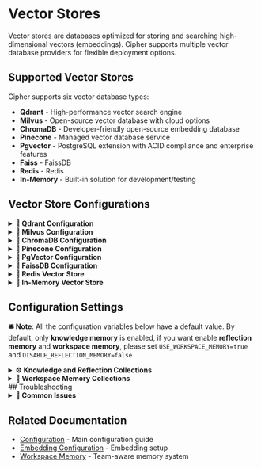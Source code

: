 # Vector Stores

Vector stores are databases optimized for storing and searching high-dimensional vectors (embeddings). Cipher supports multiple vector database providers for flexible deployment options.

## Supported Vector Stores

Cipher supports six vector database types:
- **Qdrant** - High-performance vector search engine
- **Milvus** - Open-source vector database with cloud options
- **ChromaDB** - Developer-friendly open-source embedding database
- **Pinecone** - Managed vector database service
- **Pgvector** - PostgreSQL extension with ACID compliance and enterprise features
- **Faiss** - FaissDB
- **Redis** - Redis 
- **In-Memory** - Built-in solution for development/testing

## Vector Store Configurations

<details>
<summary><strong>🔧 Qdrant Configuration</strong></summary>

[Qdrant](https://qdrant.tech/) is a high-performance vector search engine with excellent performance and features.

### ☁️ Qdrant Cloud (Managed)

The easiest way to get started with Qdrant:

```env
VECTOR_STORE_TYPE=qdrant
VECTOR_STORE_URL=https://your-cluster.qdrant.io
VECTOR_STORE_API_KEY=your-qdrant-api-key
```

**Setup Steps:**
1. Create account at [Qdrant Cloud](https://cloud.qdrant.io/)
2. Create a new cluster
3. Copy your cluster URL and API key
4. Add to your `.env` file or your `json` mcp config

### 🐳 Qdrant Local (Docker)

Run Qdrant locally using Docker:

```bash
# Basic setup (data lost on removing the container)
docker run -d --name qdrant-basic -p 6333:6333 qdrant/qdrant

# With persistent storage
docker run -d --name qdrant-storage -v ./qdrant-data:/qdrant/storage -p 6333:6333 qdrant/qdrant
```

```bash
# .env configuration
VECTOR_STORE_TYPE=qdrant
VECTOR_STORE_HOST=localhost
VECTOR_STORE_PORT=6333
VECTOR_STORE_URL=http://localhost:6333
```

### 🐳 Qdrant Docker Compose

Add to your `docker-compose.yml`:

```yaml
services:
  qdrant:
    image: qdrant/qdrant:latest
    ports:
      - "6333:6333"
    volumes:
      - qdrant_data:/qdrant/storage
    environment:
      - QDRANT__SERVICE__HTTP_PORT=6333

volumes:
  qdrant_data:
```

</details>

<details>
<summary><strong>🔧 Milvus Configuration</strong></summary>

[Milvus](https://milvus.io/) is an open-source vector database with excellent scalability.

### ☁️ Zilliz Cloud (Managed Milvus)

[Zilliz Cloud](https://zilliz.com/) provides managed Milvus hosting:

```bash
# .env configuration
VECTOR_STORE_TYPE=milvus
VECTOR_STORE_URL=your-milvus-cluster-endpoint
VECTOR_STORE_USERNAME=your-zilliz-username
VECTOR_STORE_PASSWORD=your-zilliz-password
```

**Setup Steps:**
1. Create account at [Zilliz Cloud](https://cloud.zilliz.com/)
2. Create a new cluster
3. Get your cluster endpoint and credentials
4. Add to your `.env` file or your `json` mcp config

### 🐳 Milvus Local (Docker)

Run Milvus locally using the official installation script:

```bash
# Download the official installation script
curl -sfL https://raw.githubusercontent.com/milvus-io/milvus/master/scripts/standalone_embed.sh -o standalone_embed.sh

# Start the Docker container
bash standalone_embed.sh start
```

```bash
# .env configuration
VECTOR_STORE_TYPE=milvus
VECTOR_STORE_HOST=localhost
VECTOR_STORE_PORT=19530
```

**Services Started:**
- **Milvus server**: Port 19530
- **Embedded etcd**: Port 2379  
- **Web UI**: http://127.0.0.1:9091/webui/
- **Data volume**: `volumes/milvus`

**Service Management:**
```bash
# Restart Milvus
bash standalone_embed.sh restart

# Stop Milvus
bash standalone_embed.sh stop

# Upgrade Milvus
bash standalone_embed.sh upgrade

# Delete Milvus (removes all data)
bash standalone_embed.sh delete
```

</details>

<details>
<summary><strong>🔧 ChromaDB Configuration</strong></summary>

[ChromaDB](https://www.trychroma.com/) is a developer-friendly open-source embedding database designed for AI applications.

### ☁️ ChromaDB Cloud (Managed)

ChromaDB offers managed cloud hosting for production deployments:

```bash
# .env configuration
VECTOR_STORE_TYPE=chroma
VECTOR_STORE_URL=https://your-chroma-instance.chroma.dev
VECTOR_STORE_API_KEY=your-chroma-api-key
```

**Setup Steps:**
1. Create account at [ChromaDB Cloud](https://www.trychroma.com/)
2. Create a new database instance
3. Copy your instance URL and API key
4. Add to your `.env` file or your `json` mcp config

### 🐳 ChromaDB Local (Docker)

Run ChromaDB locally using Docker:

```bash
# Basic setup (data lost on removing the container)
docker run -d --name chroma-basic -p 8000:8000 chromadb/chroma

# With persistent storage
docker run -d --name chroma-storage -v ./chroma-data:/data -p 8000:8000 chromadb/chroma
```

```bash
# .env configuration
VECTOR_STORE_TYPE=chroma
VECTOR_STORE_HOST=localhost
VECTOR_STORE_PORT=8000
VECTOR_STORE_URL=http://localhost:8000
```

**Important:** For production deployments, review the [ChromaDB deployment guide](https://docs.trychroma.com/deployment) and [security considerations](https://docs.trychroma.com/deployment#security).

### 🐳 ChromaDB Docker Compose

Add to your `docker-compose.yml`:

```yaml
services:
  chromadb:
    image: chromadb/chroma:latest
    ports:
      - "8000:8000"
    volumes:
      - chroma_data:/chroma/chroma
    environment:
      - IS_PERSISTENT=TRUE
      - PERSIST_DIRECTORY=/chroma/chroma
      - ANONYMIZED_TELEMETRY=FALSE

volumes:
  chroma_data:
```

### ⚙️ ChromaDB Configuration

```bash
# Basic setup
VECTOR_STORE_TYPE=chroma
VECTOR_STORE_URL=http://localhost:8000

# With SSL/TLS
VECTOR_STORE_TYPE=chroma
VECTOR_STORE_HOST=localhost
VECTOR_STORE_PORT=8000
VECTOR_STORE_SSL=true
```

**Distance Metrics:** Cipher automatically converts user-friendly terms:
- `euclidean` → `l2`
- `dot` → `ip` 
- `cosine` → `cosine`

**Compatibility:** Use ChromaDB 1.10.5 for best results. Array fields in metadata are automatically converted to strings.

</details>
<details>
<summary><strong>🔧 Pinecone Configuration</strong></summary>

[Pinecone](https://www.pinecone.io/) is a fully managed vector database service optimized for machine learning applications with excellent performance and scalability.

### ☁️ Pinecone Cloud (Managed)

Pinecone is a cloud-native service that provides serverless vector search:

```bash
# Basic configuration
VECTOR_STORE_TYPE=pinecone
VECTOR_STORE_API_KEY=your-pinecone-api-key
VECTOR_STORE_COLLECTION=your-index-name # Collection names are used as indexes in Pinecone
```

**Setup Steps:**
1. Create account at [Pinecone](https://app.pinecone.io/)
2. Generate an API key from your project settings
3. Choose your preferred region (us-east-1, us-west-2, etc.)
4. Add configuration to your `.env` file or your `json` mcp config

### ⚙️ Pinecone Configuration
Pinecone automatically creates indexes with these settings:

```bash
VECTOR_STORE_TYPE=pinecone
VECTOR_STORE_API_KEY=your-pinecone-api-key

PINECONE_NAMESPACE=production   
PINECONE_PROVIDER=aws
PINECONE_REGION=us-east-1
```

**Index Specifications:**
- **Serverless deployment** with automatic scaling
- **Cloud provider**: AWS (default)
- **Region**: us-east-1 (default, configurable)
- **Automatic index creation** if not exists
</details>

<details>
<summary><strong>🔧 PgVector Configuration</strong></summary>

[PgVector](https://github.com/pgvector/pgvector) is a PostgreSQL extension for vector similarity search, combining the reliability of PostgreSQL with vector search capabilities.

### ☁️ Managed PostgreSQL Services

#### ⚙️ PgVector Configuration
Build a PgVector Docker container in local 
```bash
docker run --name pgvector \
  -e POSTGRES_PASSWORD=password \
  -e POSTGRES_USER=user \
  -e POSTGRES_DB=cipherDB \
  -p 5432:5432 \
  pgvector/pgvector:pg16
```
Build a PostgreSQL docker with pgvector from local 
```bash
# Connection URL format
VECTOR_STORE_TYPE=pgvector
VECTOR_STORE_URL=postgresql://user:password@localhost:5432/cipherDB
```

Most cloud PostgreSQL services support pgvector extension:

```bash
VECTOR_STORE_TYPE=pgvector
VECTOR_STORE_URL=postgresql://<service-endpoint>

```

**Index Specifications:**
- **Index types**: HNSW (default) for better recall, IVFFlat for speed
- **ACID compliance**: Full PostgreSQL transaction support
- **Automatic table/index creation** if not exists

**Setup Steps:**
1. Install PostgreSQL with pgvector extension
2. Create database and user with appropriate permissions
3. Add configuration to your `.env` file or `json` mcp config
4. Tables and indexes are created automatically on first use
</details>

<details>
<summary><strong>🔧 FaissDB Configuration</strong></summary>

#### ⚙️ FaissDB Configuration
Build a PostgreSQL docker with pgvector from local 

```bash
# Connection  format
VECTOR_STORE_TYPE=faiss
FAISS_BASE_STORAGE_PATH=path/to/your/folder

```

**Specifications:**
- **Index types**: Based on metric selection
- **Automatic folder and index creation** if not exists

</details>
<details>
<summary><strong>🔧 Redis Vector Store </strong></summary>

Redis Stack is supported as a vector storage backend in Cipher, using RediSearch for fast similarity search and metadata filtering. This backend is ideal for scalable deployments and supports multiple distance metrics.

### 🐳 Redis Local (Docker)
Run Redis Stack with Docker:
```sh
docker run -d --name redis-stack -p 6379:6379 redis/redis-stack:latest
```
---
### ⚙️ Configuration (for local and cloud)

Add to your `.env` file:

```bash
VECTOR_STORE_TYPE=redis

#connect using host and port 
VECTOR_STORE_HOST=localhost
VECTOR_STORE_PORT=6379
VECTOR_STORE_USERNAME=<your-username> # optional
VECTOR_STORE_PASSWORD=<your-password> # optional

#connect if using url
VECTOR_STORE_URL=redis://localhost:6379

VECTOR_STORE_DISTANCE=COSINE   # Options: COSINE, L2, IP
```

For workspace-specific configuration: 
```bash
WORKSPACE_VECTOR_STORE_TYPE=redis

# Connect using host and port 
WORKSPACE_VECTOR_STORE_HOST=localhost
WORKSPACE_VECTOR_STORE_PORT=6379
WORKSPACE_VECTOR_STORE_USERNAME=<your-username> # optional
WORKSPACE_VECTOR_STORE_PASSWORD=<your-password> # optional

# Connect using url
WORKSPACE_VECTOR_STORE_URL=redis://localhost:6379

WORKSPACE_VECTOR_STORE_DISTANCE=COSINE   # Options: COSINE, L2, IP
```

---

### 🧩 Supported Features

- **Distance Metrics:** COSINE, L2 (Euclidean), IP (Inner Product)
- **Vector Operations:** insert, update, search, delete, list
- **Metadata Filtering:** range queries, any filters
- **Pagination & Sorting:** via RediSearch

</details>
<details>
<summary><strong>🔧 In-Memory Vector Store</strong></summary>

For development and testing, Cipher includes a built-in in-memory vector store:

```bash
# .env configuration
VECTOR_STORE_TYPE=in-memory
# No additional configuration needed
```

**Features:**
- No external dependencies
- Fast for small datasets
- Data is lost when application restarts
- Perfect for development and testing

</details>

## Configuration Settings
**🛎️ Note**: All the configuration variables below have a default value. By default, only **knowledge memory** is enabled, if you want enable **reflection memory** and **workspace memory**, please set `USE_WORKSPACE_MEMORY=true` and `DISABLE_REFLECTION_MEMORY=false`

<details>
<summary><strong>⚙️ Knowledge and Reflection Collections</strong></summary>

### 📁 Collection Configuration

```bash
# Set the name for knowledge memory collection - default: "knowledge_memory"
VECTOR_STORE_COLLECTION=knowledge_memory

# Vector dimensions (must match your embedding model)
VECTOR_STORE_DIMENSION=3072

# Distance metric for similarity calculations
VECTOR_STORE_DISTANCE=Cosine  # Options: Cosine, Euclidean, Dot (Qdrant/Milvus)
# VECTOR_STORE_DISTANCE=cosine  # Options: cosine, l2, euclidean, ip, dot (ChromaDB)
```

### 🧠 Reflection Memory (Optional)

Cipher supports a separate collection for reflection memory:

```bash
# Set the name for reflection memory collection - default: "reflection_memory"
REFLECTION_VECTOR_STORE_COLLECTION=reflection_memory

# Disable reflection memory entirely
DISABLE_REFLECTION_MEMORY=true  # default: true
```

### ⚡ Performance Settings

```bash
# Maximum number of vectors to store (in-memory only)
VECTOR_STORE_MAX_VECTORS=10000

# Search parameters
VECTOR_STORE_SEARCH_LIMIT=50
VECTOR_STORE_SIMILARITY_THRESHOLD=0.7
```

</details>

<details>
<summary><strong>🏢 Workspace Memory Collections</strong></summary>

When using [workspace memory](./workspace-memory.md), you can configure separate vector store settings:

```bash
# Enable workspace memory
USE_WORKSPACE_MEMORY=true # default: false

# Workspace-specific collection
WORKSPACE_VECTOR_STORE_COLLECTION=workspace_memory

# Use separate vector store for workspace (optional)
WORKSPACE_VECTOR_STORE_TYPE=qdrant  # or: milvus, chroma, in-memory
WORKSPACE_VECTOR_STORE_HOST=localhost
WORKSPACE_VECTOR_STORE_PORT=6333
WORKSPACE_VECTOR_STORE_URL=http://localhost:6333
WORKSPACE_VECTOR_STORE_API_KEY=your-qdrant-api-key

# Workspace search settings
WORKSPACE_SEARCH_THRESHOLD=0.4
WORKSPACE_VECTOR_STORE_DIMENSION=3072
WORKSPACE_VECTOR_STORE_MAX_VECTORS=10000
```

</details>
## Troubleshooting

<details>
<summary><strong>🔧 Common Issues</strong></summary>

### ❌ Dimension Mismatch

**Dimension Error**
```
Error: Vector dimension mismatch
```
**Solution:**
- Check your embedding model dimensions
- Update `VECTOR_STORE_DIMENSION` to match
- Recreate collections if dimensions changed

### 🐌 Performance Issues

**Slow Search Performance**
- Increase `VECTOR_STORE_SEARCH_LIMIT` for more results
- Adjust `VECTOR_STORE_SIMILARITY_THRESHOLD` (lower = more results)
- Consider upgrading to cloud-hosted solutions for better performance

**Memory Usage (In-Memory Store)**
- Reduce `VECTOR_STORE_MAX_VECTORS` if memory is limited
- Switch to external vector store for larger datasets

### 🔧 ChromaDB Issues

**Common Errors:**
- `Cannot find package '@chroma-core/default-embed'` → Use ChromaDB 1.10.5
- `HTTP 422: Unprocessable Entity` → Metadata must be primitive types only
- `Invalid distance metric` → Use `cosine`, `l2`, or `ip` (auto-converted from `euclidean`/`dot`)

</details>

## Related Documentation

- [Configuration](./configuration.md) - Main configuration guide
- [Embedding Configuration](./embedding-configuration.md) - Embedding setup
- [Workspace Memory](./workspace-memory.md) - Team-aware memory system


